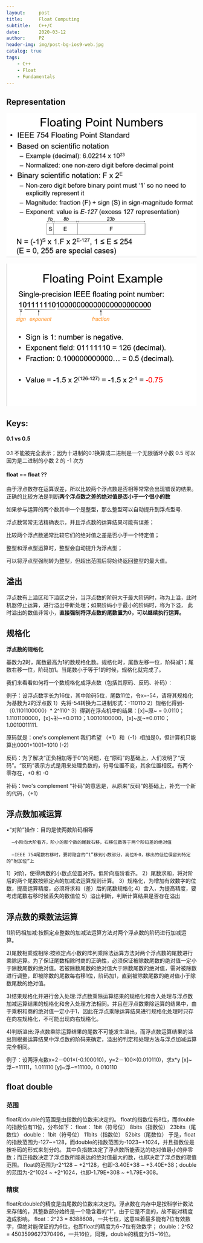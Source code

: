 ```yaml
---
layout:     post
title:      Float Computing
subtitle:   C++/C
date:       2020-03-12
author:     PZ
header-img: img/post-bg-ios9-web.jpg
catalog: true
tags:
    - C++
    - Float
    - Fundamentals
---
```


## Representation

![img](https://raw.githubusercontent.com/pzheng16/pzheng16.github.io/master/img/float/1.png)

![img](https://raw.githubusercontent.com/pzheng16/pzheng16.github.io/master/img/float/2.png)

## Keys:

#### 0.1 vs 0.5
0.1 不能被完全表示；因为十进制的0.1换算成二进制是一个无限循环小数
0.5 可以
因为是二进制的小数 2 的 -1 次方

#### float == float ??

由于浮点数存在运算误差，所以比较两个浮点数是否相等常常会出现错误的结果。正确的比较方法是判断**两个浮点数之差的绝对值是否小于一个很小的数**

如果参与运算的两个数其中一个是整型，那么整型可以自动提升到浮点型号.

浮点数常常无法精确表示，并且浮点数的运算结果可能有误差；

比较两个浮点数通常比较它们的绝对值之差是否小于一个特定值；

整型和浮点型运算时，整型会自动提升为浮点型；

可以将浮点型强制转为整型，但超出范围后将始终返回整型的最大值。

## 溢出

浮点数有上溢区和下溢区之分，当浮点数的阶码大于最大阶码时，称为上溢，此时机器停止运算，进行溢出中断处理；如果阶码小于最小的阶码时，称为下溢， 此时溢出的数值非常小，**直接强制将浮点数的尾数置为0，可以继续执行运算。**

## 规格化

**浮点数的规格化**

基数为2时，尾数最高为1的数规格化数。规格化时，尾数左移一位，阶码减1；尾数右移一位，阶码加1。当尾数小于等于1的时候，规格化就完成了。

我们来看看如何将一个数规格化成浮点数（包括其原码、反码、补码）：

例子：设浮点数字长为16位，其中阶码5位，尾数11位，令x=-54，请将其规格化为基数为2的浮点数
1）先将-54转换为二进制形式：-110110
2）规格化得到-（0.1101100000）* 2^110^
3）得到在浮点机中的结果：[x]~原~ = 0.0110；1.1101100000，[x]~补~=0.0110；1.0010100000，[x]~反~=0.0110；1.0010011111.

原码就是：one's complement
我们希望 （+1）和（-1）相加是0，但计算机只能算出0001+1001=1010 (-2)

反码：为了解决“正负相加等于0”的问题，在“原码”的基础上，人们发明了“反码”。“反码”表示方式是用来处理负数的，符号位置不变，其余位置相反。有两个零存在，+0 和 -0

补码：two's complement
"补码"的意思是，从原来"反码"的基础上，补充一个新的代码，（+1）

## 浮点数加减运算

•“对阶”操作：目的是使两数阶码相等

      –小阶向大阶看齐，阶小的那个数的尾数右移，右移位数等于两个阶码差的绝对值

      –IEEE 754尾数右移时，要将隐含的“1”移到小数部分，高位补0，移出的低位保留到特定的“附加位”上

1）对阶，使得两数的小数点位置对齐。低阶向高阶看齐。
2）尾数求和，将对阶后的两个尾数按照定点的加减法运算规则计算。
3）规格化，为增加有效数字的位数，提高运算精度，必须将求和（差）后的尾数规格化
4）舍入，为提高精度，要考虑尾数右移时候丢失的数值位
5）溢出判断，判断计算结果是否存在溢出

## 浮点数的乘数法运算

1)阶码相加减:按照定点整数的加减法运算方法对两个浮点数的阶码进行加减运算。

2)尾数相乘或相除:按照定点小数的阵列乘除法运算方法对两个浮点数的尾数进行乘除运算。为了保证尾数相除时商的正确性，必须保证被除数尾数的绝对值一定小于除数尾数的绝对值。若被除数尾数的绝对值大于除数尾数的绝对值，需对被除数进行调整，即被除数的尾数每右移1位，阶码加1，直到被除数尾数的绝对值小于除数尾数的绝对值。

3)结果规格化并进行舍入处理:浮点数乘除运算结果的规格化和舍入处理与浮点数加减运算结果的规格化和舍入处理方法相同。并且在浮点数乘除运算的结果中，由于乘积和商的绝对值一定小于1，因此在浮点乘除运算结果进行规格化处理时只存在向左规格化，不可能出现向右规格化。

4)判断溢出:浮点数乘除运算结果的尾数不可能发生溢出，而浮点数运算结果的溢出则根据运算结果中浮点数的阶码来确定，溢出的判定和处理方法与浮点加减运算完全相同。

例子：设两浮点数x=2－001×(-0.100010)，y=2－100×(0.010110)，求x*y [x]~浮~=11111，1.011110 [y]~浮~=11100，0.010110

## float double

### **范围**
   
  float和double的范围是由指数的位数来决定的。
  float的指数位有8位，而double的指数位有11位，分布如下：
  float：
  1bit（符号位） 8bits（指数位） 23bits（尾数位）
  double：
  1bit（符号位） 11bits（指数位） 52bits（尾数位）
  于是，float的指数范围为-127~+128，而double的指数范围为-1023~+1024，并且指数位是按补码的形式来划分的。
  其中负指数决定了浮点数所能表达的绝对值最小的非零数；而正指数决定了浮点数所能表达的绝对值最大的数，也即决定了浮点数的取值范围。
  float的范围为-2^128 ~ +2^128，也即-3.40E+38 ~ +3.40E+38；double的范围为-2^1024 ~ +2^1024，也即-1.79E+308 ~ +1.79E+308。

### **精度**
  float和double的精度是由尾数的位数来决定的。浮点数在内存中是按科学计数法来存储的，其整数部分始终是一个隐含着的“1”，由于它是不变的，故不能对精度造成影响。
  float：2^23 = 8388608，一共七位，这意味着最多能有7位有效数字，但绝对能保证的为6位，也即float的精度为6~7位有效数字；
  double：2^52 = 4503599627370496，一共16位，同理，double的精度为15~16位。